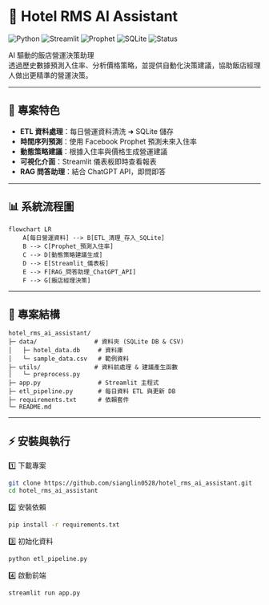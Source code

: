 # 🏨 Hotel RMS AI Assistant

![Python](https://img.shields.io/badge/Python-3.10+-blue?logo=python)
![Streamlit](https://img.shields.io/badge/Streamlit-Framework-red?logo=streamlit)
![Prophet](https://img.shields.io/badge/Facebook-Prophet-green)
![SQLite](https://img.shields.io/badge/Database-SQLite-lightgrey?logo=sqlite)
![Status](https://img.shields.io/badge/Status-Prototype-yellow)

AI 驅動的飯店營運決策助理  
透過歷史數據預測入住率、分析價格策略，並提供自動化決策建議，協助飯店經理人做出更精準的營運決策。

---

## 🌟 專案特色
- **ETL 資料處理**：每日營運資料清洗 ➜ SQLite 儲存  
- **時間序列預測**：使用 Facebook Prophet 預測未來入住率  
- **動態策略建議**：根據入住率與價格生成營運建議  
- **可視化介面**：Streamlit 儀表板即時查看報表  
- **RAG 問答助理**：結合 ChatGPT API，即問即答  

---

## 📊 系統流程圖

```mermaid
flowchart LR
    A[每日營運資料] --> B[ETL_清理_存入_SQLite]
    B --> C[Prophet_預測入住率]
    C --> D[動態策略建議生成]
    D --> E[Streamlit_儀表板]
    E --> F[RAG_問答助理_ChatGPT_API]
    F --> G[飯店經理決策]
```

---

## 📂 專案結構

```
hotel_rms_ai_assistant/
├─ data/                # 資料夾 (SQLite DB & CSV)
│   ├─ hotel_data.db     # 資料庫
│   └─ sample_data.csv   # 範例資料
├─ utils/               # 資料前處理 & 建議產生函數
│   └─ preprocess.py
├─ app.py                # Streamlit 主程式
├─ etl_pipeline.py       # 每日資料 ETL 與更新 DB
├─ requirements.txt      # 依賴套件
└─ README.md
```

---

## ⚡ 安裝與執行

1️⃣ 下載專案
```bash
git clone https://github.com/sianglin0528/hotel_rms_ai_assistant.git
cd hotel_rms_ai_assistant
```

2️⃣ 安裝依賴
```bash
pip install -r requirements.txt
```

3️⃣ 初始化資料
```bash
python etl_pipeline.py
```

4️⃣ 啟動前端
```bash
streamlit run app.py
```
